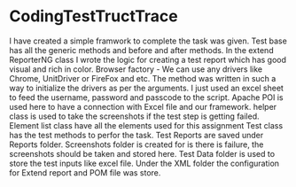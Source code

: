 # CodingTestTructTrace
I have created a simple framwork to complete the task was given. Test base has all the generic methods and before and after methods. In the extend ReporterNG class I wrote the logic for creating a test report which has good visual and rich in color. 
Browser factory - We can use any drivers like Chrome, UnitDriver or FireFox and etc. The method was written in such a way to initialize the drivers as per the arguments. 
I just used an excel sheet to feed the username, password and passcode to the script. Apache POI is used here to have a connection with Excel file and our framework. 
helper class is used to take the screenshots if the test step is getting failed. 
Element list class have all the elements used for this assignment Test class has the test methods to perfor the task. 
Test Reports are saved under Reports folder.
Screenshots folder is created for is there is failure, the screenshots should be taken and stored here. 
Test Data folder is used to store the test inputs like excel file. 
Under the XML folder the configuration for Extend report and POM file was store.
